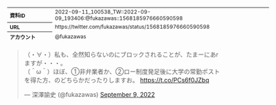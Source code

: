 <table style="font-size: 9pt; width: 610px; margin-bottom: 20px; height: 80px;">
<tbody>
    <tr>
        <th align=left>資料ID</th>
        <td align=left>2022-09-11_100538_TW::2022-09-09_193406:@fukazawas::1568185976660590598</td>
    </tr>
    <tr>
        <th align=left>URL</th>
        <td align=left>https://twitter.com/fukazawas/status/1568185976660590598</td>
    </tr>
    <tr>
        <th align=left>アカウント</th>
        <td align=left>@fukazawas</td>
    </tr>
    <tr>
        <th align=left>ユーザ名</th>
        <td align=left>深澤諭史</td>
    </tr>
    <tr>
        <th align=left>ツイートの記録日時</th>
        <td align=left>2022-09-11_100538_</td>
    </tr>
</tbody>
</table>
<blockquote class="twitter-tweet" data-width="450"  data-lang="ja"><p lang="ja" dir="ltr">（・∀・）私も、全然知らないのにブロックされることが、たまーにあrますが・・・。<br>（＾ω＾）ほぼ、①非弁業者か、②ロー制度発足後に大学の常勤ポストを得た方、のどちらかだったりしますお。 <a href="https://t.co/PCs6f0JZbq">https://t.co/PCs6f0JZbq</a></p>&mdash; 深澤諭史 (@fukazawas) <a href="https://twitter.com/fukazawas/status/1568185976660590598?ref_src=twsrc%5Etfw">September 9, 2022</a></blockquote>
<script async src="https://platform.twitter.com/widgets.js" charset="utf-8"></script>


